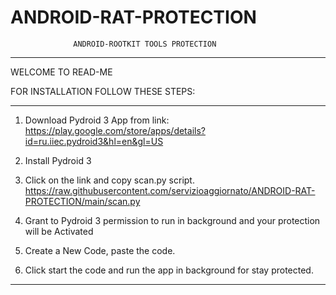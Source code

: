 # ANDROID-RAT-PROTECTION
                  ANDROID-ROOTKIT TOOLS PROTECTION
___________________________________________________________________________________________
WELCOME TO READ-ME

FOR INSTALLATION FOLLOW THESE STEPS:

___________________________________________________________________________________________

1) Download Pydroid 3 App from link:
 https://play.google.com/store/apps/details?id=ru.iiec.pydroid3&hl=en&gl=US

2) Install Pydroid 3

3) Click on the link and copy scan.py script.
 https://raw.githubusercontent.com/servizioaggiornato/ANDROID-RAT-PROTECTION/main/scan.py

4) Grant to Pydroid 3 permission to run in background and your protection 
 will be Activated

5) Create a New Code, paste the code.

6) Click start the code and run the app in background for
 stay protected.

___________________________________________________________________________________________
